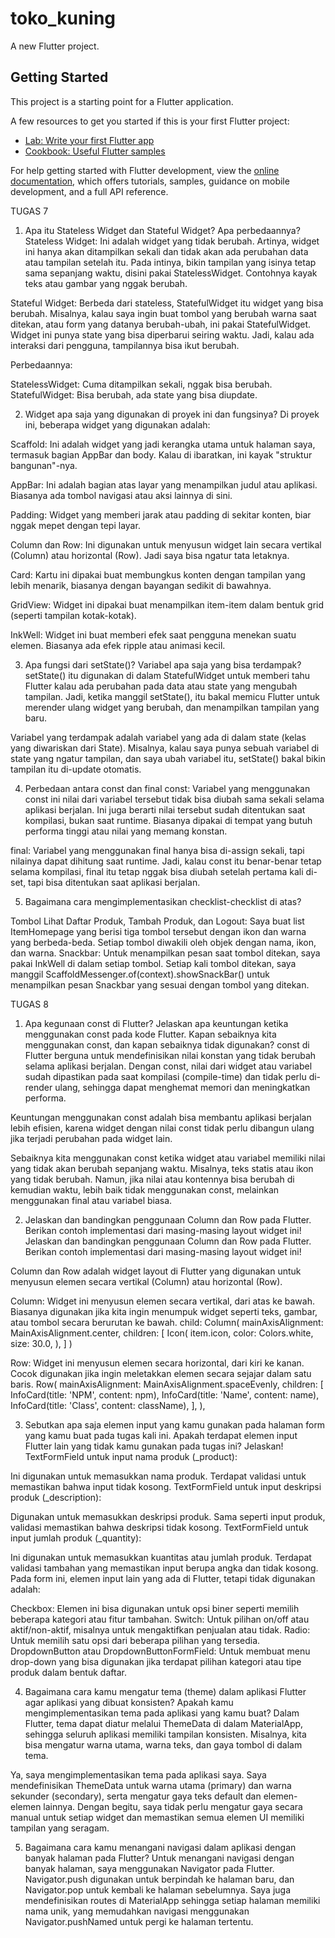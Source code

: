 # toko_kuning

A new Flutter project.

## Getting Started

This project is a starting point for a Flutter application.

A few resources to get you started if this is your first Flutter project:

- [Lab: Write your first Flutter app](https://docs.flutter.dev/get-started/codelab)
- [Cookbook: Useful Flutter samples](https://docs.flutter.dev/cookbook)

For help getting started with Flutter development, view the
[online documentation](https://docs.flutter.dev/), which offers tutorials,
samples, guidance on mobile development, and a full API reference.


TUGAS 7
1. Apa itu Stateless Widget dan Stateful Widget? Apa perbedaannya?
Stateless Widget: Ini adalah widget yang tidak berubah. Artinya, widget ini hanya akan ditampilkan sekali dan tidak akan ada perubahan data atau tampilan setelah itu. Pada intinya, bikin tampilan yang isinya tetap sama sepanjang waktu, disini pakai StatelessWidget. Contohnya kayak teks atau gambar yang nggak berubah.

Stateful Widget: Berbeda dari stateless, StatefulWidget itu widget yang bisa berubah. Misalnya, kalau saya ingin buat tombol yang berubah warna saat ditekan, atau form yang datanya berubah-ubah, ini pakai StatefulWidget. Widget ini punya state yang bisa diperbarui seiring waktu. Jadi, kalau ada interaksi dari pengguna, tampilannya bisa ikut berubah.

Perbedaannya:

StatelessWidget: Cuma ditampilkan sekali, nggak bisa berubah.
StatefulWidget: Bisa berubah, ada state yang bisa diupdate.

2. Widget apa saja yang digunakan di proyek ini dan fungsinya?
Di proyek ini, beberapa widget yang digunakan adalah:

Scaffold: Ini adalah widget yang jadi kerangka utama untuk halaman saya, termasuk bagian AppBar dan body. Kalau di ibaratkan, ini kayak "struktur bangunan"-nya.

AppBar: Ini adalah bagian atas layar yang menampilkan judul atau aplikasi. Biasanya ada tombol navigasi atau aksi lainnya di sini.

Padding: Widget yang memberi jarak atau padding di sekitar konten, biar nggak mepet dengan tepi layar.

Column dan Row: Ini digunakan untuk menyusun widget lain secara vertikal (Column) atau horizontal (Row). Jadi saya bisa ngatur tata letaknya.

Card: Kartu ini dipakai buat membungkus konten dengan tampilan yang lebih menarik, biasanya dengan bayangan sedikit di bawahnya.

GridView: Widget ini dipakai buat menampilkan item-item dalam bentuk grid (seperti tampilan kotak-kotak).

InkWell: Widget ini buat memberi efek saat pengguna menekan suatu elemen. Biasanya ada efek ripple atau animasi kecil.

3. Apa fungsi dari setState()? Variabel apa saja yang bisa terdampak?
setState() itu digunakan di dalam StatefulWidget untuk memberi tahu Flutter kalau ada perubahan pada data atau state yang mengubah tampilan. Jadi, ketika manggil setState(), itu bakal memicu Flutter untuk merender ulang widget yang berubah, dan menampilkan tampilan yang baru.

Variabel yang terdampak adalah variabel yang ada di dalam state (kelas yang diwariskan dari State<T>). Misalnya, kalau saya punya sebuah variabel di state yang ngatur tampilan, dan saya ubah variabel itu, setState() bakal bikin tampilan itu di-update otomatis.


4. Perbedaan antara const dan final
const: Variabel yang menggunakan const ini nilai dari variabel tersebut tidak bisa diubah sama sekali selama aplikasi berjalan. Ini juga berarti nilai tersebut sudah ditentukan saat kompilasi, bukan saat runtime. Biasanya dipakai di tempat yang butuh performa tinggi atau nilai yang memang konstan.

final: Variabel yang menggunakan final hanya bisa di-assign sekali, tapi nilainya dapat dihitung saat runtime. Jadi, kalau const itu benar-benar tetap selama kompilasi, final itu tetap nggak bisa diubah setelah pertama kali di-set, tapi bisa ditentukan saat aplikasi berjalan.

5. Bagaimana cara mengimplementasikan checklist-checklist di atas?

Tombol Lihat Daftar Produk, Tambah Produk, dan Logout: Saya buat list ItemHomepage yang berisi tiga tombol tersebut dengan ikon dan warna yang berbeda-beda. Setiap tombol diwakili oleh objek dengan nama, ikon, dan warna.
Snackbar: Untuk menampilkan pesan saat tombol ditekan, saya pakai InkWell di dalam setiap tombol. Setiap kali tombol ditekan, saya manggil ScaffoldMessenger.of(context).showSnackBar() untuk menampilkan pesan Snackbar yang sesuai dengan tombol yang ditekan.



TUGAS 8
1. Apa kegunaan const di Flutter? Jelaskan apa keuntungan ketika menggunakan const pada kode Flutter. Kapan sebaiknya kita menggunakan const, dan kapan sebaiknya tidak digunakan?
const di Flutter berguna untuk mendefinisikan nilai konstan yang tidak berubah selama aplikasi berjalan. Dengan const, nilai dari widget atau variabel sudah dipastikan pada saat kompilasi (compile-time) dan tidak perlu di-render ulang, sehingga dapat menghemat memori dan meningkatkan performa.

Keuntungan menggunakan const adalah bisa membantu aplikasi berjalan lebih efisien, karena widget dengan nilai const tidak perlu dibangun ulang jika terjadi perubahan pada widget lain.

Sebaiknya kita menggunakan const ketika widget atau variabel memiliki nilai yang tidak akan berubah sepanjang waktu. Misalnya, teks statis atau ikon yang tidak berubah. Namun, jika nilai atau kontennya bisa berubah di kemudian waktu, lebih baik tidak menggunakan const, melainkan menggunakan final atau variabel biasa.

2. Jelaskan dan bandingkan penggunaan Column dan Row pada Flutter. Berikan contoh implementasi dari masing-masing layout widget ini!
Jelaskan dan bandingkan penggunaan Column dan Row pada Flutter. Berikan contoh implementasi dari masing-masing layout widget ini!

Column dan Row adalah widget layout di Flutter yang digunakan untuk menyusun elemen secara vertikal (Column) atau horizontal (Row).

Column: Widget ini menyusun elemen secara vertikal, dari atas ke bawah. Biasanya digunakan jika kita ingin menumpuk widget seperti teks, gambar, atau tombol secara berurutan ke bawah.
            child: Column(
              mainAxisAlignment: MainAxisAlignment.center,
              children: [
                Icon(
                  item.icon,
                  color: Colors.white,
                  size: 30.0,
                ),
              ]
            )

Row: Widget ini menyusun elemen secara horizontal, dari kiri ke kanan. Cocok digunakan jika ingin meletakkan elemen secara sejajar dalam satu baris.
            Row(
              mainAxisAlignment: MainAxisAlignment.spaceEvenly,
              children: [
                InfoCard(title: 'NPM', content: npm),
                InfoCard(title: 'Name', content: name),
                InfoCard(title: 'Class', content: className),
              ],
            ),


3. Sebutkan apa saja elemen input yang kamu gunakan pada halaman form yang kamu buat pada tugas kali ini. Apakah terdapat elemen input Flutter lain yang tidak kamu gunakan pada tugas ini? Jelaskan!
TextFormField untuk input nama produk (_product):

Ini digunakan untuk memasukkan nama produk. Terdapat validasi untuk memastikan bahwa input tidak kosong.
TextFormField untuk input deskripsi produk (_description):

Digunakan untuk memasukkan deskripsi produk. Sama seperti input produk, validasi memastikan bahwa deskripsi tidak kosong.
TextFormField untuk input jumlah produk (_quantity):

Ini digunakan untuk memasukkan kuantitas atau jumlah produk. Terdapat validasi tambahan yang memastikan input berupa angka dan tidak kosong.
Pada form ini, elemen input lain yang ada di Flutter, tetapi tidak digunakan adalah:

Checkbox: Elemen ini bisa digunakan untuk opsi biner seperti memilih beberapa kategori atau fitur tambahan.
Switch: Untuk pilihan on/off atau aktif/non-aktif, misalnya untuk mengaktifkan penjualan atau tidak.
Radio: Untuk memilih satu opsi dari beberapa pilihan yang tersedia.
DropdownButton atau DropdownButtonFormField: Untuk membuat menu drop-down yang bisa digunakan jika terdapat pilihan kategori atau tipe produk dalam bentuk daftar.


4. Bagaimana cara kamu mengatur tema (theme) dalam aplikasi Flutter agar aplikasi yang dibuat konsisten? Apakah kamu mengimplementasikan tema pada aplikasi yang kamu buat?
Dalam Flutter, tema dapat diatur melalui ThemeData di dalam MaterialApp, sehingga seluruh aplikasi memiliki tampilan konsisten. Misalnya, kita bisa mengatur warna utama, warna teks, dan gaya tombol di dalam tema.

Ya, saya mengimplementasikan tema pada aplikasi saya. Saya mendefinisikan ThemeData untuk warna utama (primary) dan warna sekunder (secondary), serta mengatur gaya teks default dan elemen-elemen lainnya. Dengan begitu, saya tidak perlu mengatur gaya secara manual untuk setiap widget dan memastikan semua elemen UI memiliki tampilan yang seragam.

5. Bagaimana cara kamu menangani navigasi dalam aplikasi dengan banyak halaman pada Flutter?
Untuk menangani navigasi dengan banyak halaman, saya menggunakan Navigator pada Flutter. Navigator.push digunakan untuk berpindah ke halaman baru, dan Navigator.pop untuk kembali ke halaman sebelumnya. Saya juga mendefinisikan routes di MaterialApp sehingga setiap halaman memiliki nama unik, yang memudahkan navigasi menggunakan Navigator.pushNamed untuk pergi ke halaman tertentu.